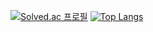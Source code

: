 [![Solved.ac 프로필](http://mazassumnida.wtf/api/generate_badge?boj=ash_girlfriend)](https://solved.ac/ash_girlfriend)
[![Top Langs](https://github-readme-stats.vercel.app/api/top-langs/?username=wkdgusdn0106&layout=compact)](https://github.com/delay-100/github-readme-stats)
